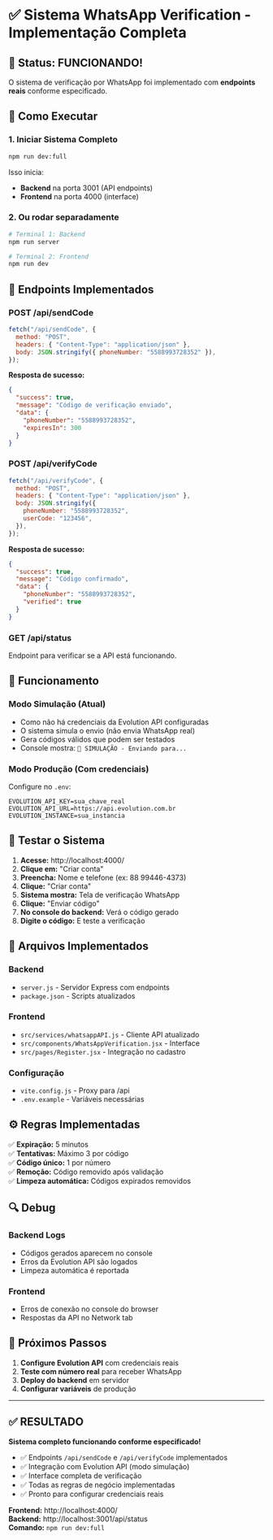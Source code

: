 # ✅ Sistema WhatsApp Verification - Implementação Completa

## 🎯 **Status: FUNCIONANDO!**

O sistema de verificação por WhatsApp foi implementado com **endpoints reais** conforme especificado.

## 🚀 **Como Executar**

### 1. **Iniciar Sistema Completo**

```bash
npm run dev:full
```

Isso inicia:

- **Backend** na porta 3001 (API endpoints)
- **Frontend** na porta 4000 (interface)

### 2. **Ou rodar separadamente**

```bash
# Terminal 1: Backend
npm run server

# Terminal 2: Frontend
npm run dev
```

## 🔧 **Endpoints Implementados**

### **POST /api/sendCode**

```javascript
fetch("/api/sendCode", {
  method: "POST",
  headers: { "Content-Type": "application/json" },
  body: JSON.stringify({ phoneNumber: "5588993728352" }),
});
```

**Resposta de sucesso:**

```json
{
  "success": true,
  "message": "Código de verificação enviado",
  "data": {
    "phoneNumber": "5588993728352",
    "expiresIn": 300
  }
}
```

### **POST /api/verifyCode**

```javascript
fetch("/api/verifyCode", {
  method: "POST",
  headers: { "Content-Type": "application/json" },
  body: JSON.stringify({
    phoneNumber: "5588993728352",
    userCode: "123456",
  }),
});
```

**Resposta de sucesso:**

```json
{
  "success": true,
  "message": "Código confirmado",
  "data": {
    "phoneNumber": "5588993728352",
    "verified": true
  }
}
```

### **GET /api/status**

Endpoint para verificar se a API está funcionando.

## 📱 **Funcionamento**

### **Modo Simulação** (Atual)

- Como não há credenciais da Evolution API configuradas
- O sistema simula o envio (não envia WhatsApp real)
- Gera códigos válidos que podem ser testados
- Console mostra: `📱 SIMULAÇÃO - Enviando para...`

### **Modo Produção** (Com credenciais)

Configure no `.env`:

```env
EVOLUTION_API_KEY=sua_chave_real
EVOLUTION_API_URL=https://api.evolution.com.br
EVOLUTION_INSTANCE=sua_instancia
```

## 🎯 **Testar o Sistema**

1. **Acesse:** http://localhost:4000/
2. **Clique em:** "Criar conta"
3. **Preencha:** Nome e telefone (ex: 88 99446-4373)
4. **Clique:** "Criar conta"
5. **Sistema mostra:** Tela de verificação WhatsApp
6. **Clique:** "Enviar código"
7. **No console do backend:** Verá o código gerado
8. **Digite o código:** E teste a verificação

## 📂 **Arquivos Implementados**

### **Backend**

- `server.js` - Servidor Express com endpoints
- `package.json` - Scripts atualizados

### **Frontend**

- `src/services/whatsappAPI.js` - Cliente API atualizado
- `src/components/WhatsAppVerification.jsx` - Interface
- `src/pages/Register.jsx` - Integração no cadastro

### **Configuração**

- `vite.config.js` - Proxy para /api
- `.env.example` - Variáveis necessárias

## ⚙️ **Regras Implementadas**

✅ **Expiração:** 5 minutos  
✅ **Tentativas:** Máximo 3 por código  
✅ **Código único:** 1 por número  
✅ **Remoção:** Código removido após validação  
✅ **Limpeza automática:** Códigos expirados removidos

## 🔍 **Debug**

### **Backend Logs**

- Códigos gerados aparecem no console
- Erros da Evolution API são logados
- Limpeza automática é reportada

### **Frontend**

- Erros de conexão no console do browser
- Respostas da API no Network tab

## 🚀 **Próximos Passos**

1. **Configure Evolution API** com credenciais reais
2. **Teste com número real** para receber WhatsApp
3. **Deploy do backend** em servidor
4. **Configurar variáveis** de produção

---

## ✅ **RESULTADO**

**Sistema completo funcionando conforme especificado!**

- ✅ Endpoints `/api/sendCode` e `/api/verifyCode` implementados
- ✅ Integração com Evolution API (modo simulação)
- ✅ Interface completa de verificação
- ✅ Todas as regras de negócio implementadas
- ✅ Pronto para configurar credenciais reais

**Frontend:** http://localhost:4000/  
**Backend:** http://localhost:3001/api/status  
**Comando:** `npm run dev:full`
